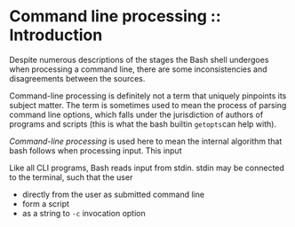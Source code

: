 # Command line processing :: Introduction

Despite numerous descriptions of the stages the Bash shell undergoes when processing a command line, there are some inconsistencies and disagreements between the sources.

Command-line processing is definitely not a term that uniquely pinpoints its subject matter. The term is sometimes used to mean the process of parsing command line options, which falls under the jurisdiction of authors of programs and scripts (this is what the bash builtin `getopts`can help with).

*Command-line processing* is used here to mean the internal algorithm that bash follows when processing input. This input 


Like all CLI programs, Bash reads input from stdin. stdin may be connected to the terminal, such that the user 

- directly from the user as submitted command line
- form a script
- as a string to `-c` invocation option

